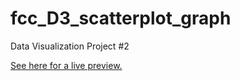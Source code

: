 # fcc_D3_scatterplot_graph
Data Visualization Project #2

[See here for a live preview.](https://a-boho.github.io/fcc_D3_scatterplot_graph/)
